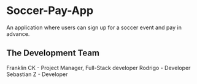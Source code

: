 # Soccer-Pay-App 

An application where users can sign up for a soccer event and pay in advance. 


## The Development Team 

Franklin CK - Project Manager, Full-Stack developer 
Rodrigo - Developer 
Sebastian Z - Developer 
